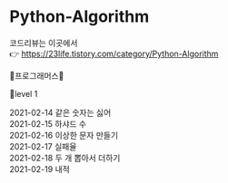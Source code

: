 # Python-Algorithm
코드리뷰는 이곳에서<br>
👉 https://23life.tistory.com/category/Python-Algorithm

📖프로그래머스📖

🐤level 1

2021-02-14 같은 숫자는 싫어<br>
2021-02-15 하샤드 수<br>
2021-02-16 이상한 문자 만들기<br>
2021-02-17 실패율<br>
2021-02-18 두 개 뽑아서 더하기<br>
2021-02-19 내적
